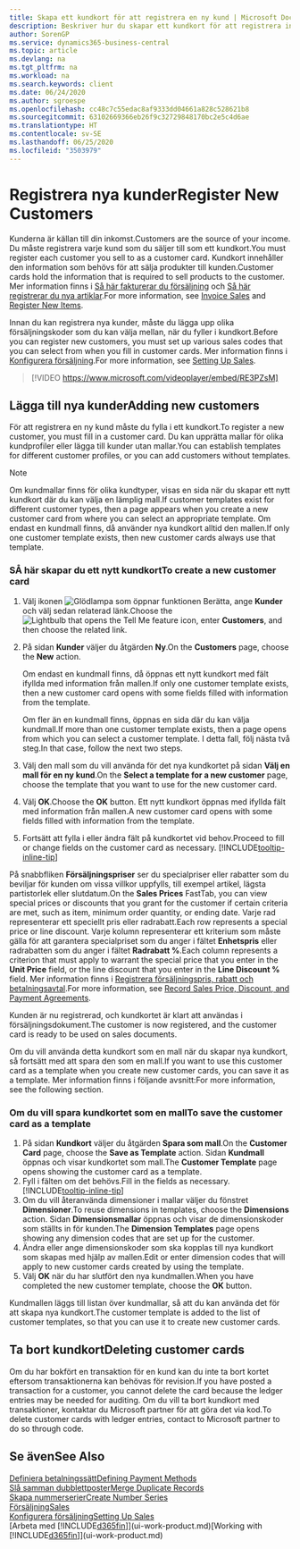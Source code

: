 ```yaml
---
title: Skapa ett kundkort för att registrera en ny kund | Microsoft Docs
description: Beskriver hur du skapar ett kundkort för att registrera information om varje ny kund eller klienten som du säljer till.
author: SorenGP
ms.service: dynamics365-business-central
ms.topic: article
ms.devlang: na
ms.tgt_pltfrm: na
ms.workload: na
ms.search.keywords: client
ms.date: 06/24/2020
ms.author: sgroespe
ms.openlocfilehash: cc48c7c55edac8af9333dd04661a828c528621b8
ms.sourcegitcommit: 63102669366eb26f9c32729848170bc2e5c4d6ae
ms.translationtype: HT
ms.contentlocale: sv-SE
ms.lasthandoff: 06/25/2020
ms.locfileid: "3503979"
---
```

# <a name="register-new-customers"></a><span data-ttu-id="7e19e-103">Registrera nya kunder</span><span class="sxs-lookup"><span data-stu-id="7e19e-103">Register New Customers</span></span>

<span data-ttu-id="7e19e-104">Kunderna är källan till din inkomst.</span><span class="sxs-lookup"><span data-stu-id="7e19e-104">Customers are the source of your income.</span></span> <span data-ttu-id="7e19e-105">Du måste registrera varje kund som du säljer till som ett kundkort.</span><span class="sxs-lookup"><span data-stu-id="7e19e-105">You must register each customer you sell to as a customer card.</span></span> <span data-ttu-id="7e19e-106">Kundkort innehåller den information som behövs för att sälja produkter till kunden.</span><span class="sxs-lookup"><span data-stu-id="7e19e-106">Customer cards hold the information that is required to sell products to the customer.</span></span> <span data-ttu-id="7e19e-107">Mer information finns i [Så här fakturerar du försäljning](sales-how-invoice-sales.md) och [Så här registrerar du nya artiklar](inventory-how-register-new-items.md).</span><span class="sxs-lookup"><span data-stu-id="7e19e-107">For more information, see [Invoice Sales](sales-how-invoice-sales.md) and [Register New Items](inventory-how-register-new-items.md).</span></span>  

<span data-ttu-id="7e19e-108">Innan du kan registrera nya kunder, måste du lägga upp olika försäljningskoder som du kan välja mellan, när du fyller i kundkort.</span><span class="sxs-lookup"><span data-stu-id="7e19e-108">Before you can register new customers, you must set up various sales codes that you can select from when you fill in customer cards.</span></span> <span data-ttu-id="7e19e-109">Mer information finns i [Konfigurera försäljning](sales-setup-sales.md).</span><span class="sxs-lookup"><span data-stu-id="7e19e-109">For more information, see [Setting Up Sales](sales-setup-sales.md).</span></span>

> [!VIDEO https://www.microsoft.com/videoplayer/embed/RE3PZsM]

## <a name="adding-new-customers"></a><span data-ttu-id="7e19e-110">Lägga till nya kunder</span><span class="sxs-lookup"><span data-stu-id="7e19e-110">Adding new customers</span></span>

<span data-ttu-id="7e19e-111">För att registrera en ny kund måste du fylla i ett kundkort.</span><span class="sxs-lookup"><span data-stu-id="7e19e-111">To register a new customer, you must fill in a customer card.</span></span> <span data-ttu-id="7e19e-112">Du kan upprätta mallar för olika kundprofiler eller lägga till kunder utan mallar.</span><span class="sxs-lookup"><span data-stu-id="7e19e-112">You can establish templates for different customer profiles, or you can add customers without templates.</span></span>  

> [!NOTE]  
> <span data-ttu-id="7e19e-113">Om kundmallar finns för olika kundtyper, visas en sida när du skapar ett nytt kundkort där du kan välja en lämplig mall.</span><span class="sxs-lookup"><span data-stu-id="7e19e-113">If customer templates exist for different customer types, then a page appears when you create a new customer card from where you can select an appropriate template.</span></span> <span data-ttu-id="7e19e-114">Om endast en kundmall finns, då använder nya kundkort alltid den mallen.</span><span class="sxs-lookup"><span data-stu-id="7e19e-114">If only one customer template exists, then new customer cards always use that template.</span></span>  

### <a name="to-create-a-new-customer-card"></a><span data-ttu-id="7e19e-115">SÅ här skapar du ett nytt kundkort</span><span class="sxs-lookup"><span data-stu-id="7e19e-115">To create a new customer card</span></span>

1. <span data-ttu-id="7e19e-116">Välj ikonen ![Glödlampa som öppnar funktionen Berätta](media/ui-search/search_small.png "Berätta vad du vill göra"), ange **Kunder** och välj sedan relaterad länk.</span><span class="sxs-lookup"><span data-stu-id="7e19e-116">Choose the ![Lightbulb that opens the Tell Me feature](media/ui-search/search_small.png "Tell me what you want to do") icon, enter **Customers**, and then choose the related link.</span></span>  
2. <span data-ttu-id="7e19e-117">På sidan **Kunder** väljer du åtgärden **Ny**.</span><span class="sxs-lookup"><span data-stu-id="7e19e-117">On the **Customers** page, choose the **New** action.</span></span>

    <span data-ttu-id="7e19e-118">Om endast en kundmall finns, då öppnas ett nytt kundkort med fält ifyllda med information från mallen.</span><span class="sxs-lookup"><span data-stu-id="7e19e-118">If only one customer template exists, then a new customer card opens with some fields filled with information from the template.</span></span>

    <span data-ttu-id="7e19e-119">Om fler än en kundmall finns, öppnas en sida där du kan välja kundmall.</span><span class="sxs-lookup"><span data-stu-id="7e19e-119">If more than one customer template exists, then a page opens from which you can select a customer template.</span></span> <span data-ttu-id="7e19e-120">I detta fall, följ nästa två steg.</span><span class="sxs-lookup"><span data-stu-id="7e19e-120">In that case, follow the next two steps.</span></span>
3. <span data-ttu-id="7e19e-121">Välj den mall som du vill använda för det nya kundkortet på sidan **Välj en mall för en ny kund**.</span><span class="sxs-lookup"><span data-stu-id="7e19e-121">On the **Select a template for a new customer** page, choose the template that you want to use for the new customer card.</span></span>
4. <span data-ttu-id="7e19e-122">Välj **OK**.</span><span class="sxs-lookup"><span data-stu-id="7e19e-122">Choose the **OK** button.</span></span> <span data-ttu-id="7e19e-123">Ett nytt kundkort öppnas med ifyllda fält med information från mallen.</span><span class="sxs-lookup"><span data-stu-id="7e19e-123">A new customer card opens with some fields filled with information from the template.</span></span>  
5. <span data-ttu-id="7e19e-124">Fortsätt att fylla i eller ändra fält på kundkortet vid behov.</span><span class="sxs-lookup"><span data-stu-id="7e19e-124">Proceed to fill or change fields on the customer card as necessary.</span></span> [!INCLUDE[tooltip-inline-tip](includes/tooltip-inline-tip_md.md)]

<span data-ttu-id="7e19e-125">På snabbfliken **Försäljningspriser** ser du specialpriser eller rabatter som du beviljar för kunden om vissa villkor uppfylls, till exempel artikel, lägsta partistorlek eller slutdatum.</span><span class="sxs-lookup"><span data-stu-id="7e19e-125">On the **Sales Prices** FastTab, you can view special prices or discounts that you grant for the customer if certain criteria are met, such as item, minimum order quantity, or ending date.</span></span> <span data-ttu-id="7e19e-126">Varje rad representerar ett speciellt pris eller radrabatt.</span><span class="sxs-lookup"><span data-stu-id="7e19e-126">Each row represents a special price or line discount.</span></span> <span data-ttu-id="7e19e-127">Varje kolumn representerar ett kriterium som måste gälla för att garantera specialpriset som du anger i fältet **Enhetspris** eller radrabatten som du anger i fältet **Radrabatt %**.</span><span class="sxs-lookup"><span data-stu-id="7e19e-127">Each column represents a criterion that must apply to warrant the special price that you enter in the **Unit Price** field, or the line discount that you enter in the **Line Discount %** field.</span></span> <span data-ttu-id="7e19e-128">Mer information finns i [Registrera försäljningspris, rabatt och betalningsavtal](sales-how-record-sales-price-discount-payment-agreements.md).</span><span class="sxs-lookup"><span data-stu-id="7e19e-128">For more information, see [Record Sales Price, Discount, and Payment Agreements](sales-how-record-sales-price-discount-payment-agreements.md).</span></span>

<span data-ttu-id="7e19e-129">Kunden är nu registrerad, och kundkortet är klart att användas i försäljningsdokument.</span><span class="sxs-lookup"><span data-stu-id="7e19e-129">The customer is now registered, and the customer card is ready to be used on sales documents.</span></span>

<span data-ttu-id="7e19e-130">Om du vill använda detta kundkort som en mall när du skapar nya kundkort, så fortsätt med att spara den som en mall.</span><span class="sxs-lookup"><span data-stu-id="7e19e-130">If you want to use this customer card as a template when you create new customer cards, you can save it as a template.</span></span> <span data-ttu-id="7e19e-131">Mer information finns i följande avsnitt:</span><span class="sxs-lookup"><span data-stu-id="7e19e-131">For more information, see the following section.</span></span>  

### <a name="to-save-the-customer-card-as-a-template"></a><span data-ttu-id="7e19e-132">Om du vill spara kundkortet som en mall</span><span class="sxs-lookup"><span data-stu-id="7e19e-132">To save the customer card as a template</span></span>

1. <span data-ttu-id="7e19e-133">På sidan **Kundkort** väljer du åtgärden **Spara som mall**.</span><span class="sxs-lookup"><span data-stu-id="7e19e-133">On the **Customer Card** page, choose the **Save as Template** action.</span></span> <span data-ttu-id="7e19e-134">Sidan **Kundmall** öppnas och visar kundkortet som mall.</span><span class="sxs-lookup"><span data-stu-id="7e19e-134">The **Customer Template** page opens showing the customer card as a template.</span></span>
2. <span data-ttu-id="7e19e-135">Fyll i fälten om det behövs.</span><span class="sxs-lookup"><span data-stu-id="7e19e-135">Fill in the fields as necessary.</span></span> [!INCLUDE[tooltip-inline-tip](includes/tooltip-inline-tip_md.md)]
3. <span data-ttu-id="7e19e-136">Om du vill återanvända dimensioner i mallar väljer du fönstret **Dimensioner**.</span><span class="sxs-lookup"><span data-stu-id="7e19e-136">To reuse dimensions in templates, choose the **Dimensions** action.</span></span> <span data-ttu-id="7e19e-137">Sidan **Dimensionsmallar** öppnas och visar de dimensionskoder som ställts in för kunden.</span><span class="sxs-lookup"><span data-stu-id="7e19e-137">The **Dimension Templates** page opens showing any dimension codes that are set up for the customer.</span></span>
4. <span data-ttu-id="7e19e-138">Ändra eller ange dimensionskoder som ska kopplas till nya kundkort som skapas med hjälp av mallen.</span><span class="sxs-lookup"><span data-stu-id="7e19e-138">Edit or enter dimension codes that will apply to new customer cards created by using the template.</span></span>  
5. <span data-ttu-id="7e19e-139">Välj **OK** när du har slutfört den nya kundmallen.</span><span class="sxs-lookup"><span data-stu-id="7e19e-139">When you have completed the new customer template, choose the **OK** button.</span></span>

<span data-ttu-id="7e19e-140">Kundmallen läggs till listan över kundmallar, så att du kan använda det för att skapa nya kundkort.</span><span class="sxs-lookup"><span data-stu-id="7e19e-140">The customer template is added to the list of customer templates, so that you can use it to create new customer cards.</span></span>

## <a name="deleting-customer-cards"></a><span data-ttu-id="7e19e-141">Ta bort kundkort</span><span class="sxs-lookup"><span data-stu-id="7e19e-141">Deleting customer cards</span></span>

<span data-ttu-id="7e19e-142">Om du har bokfört en transaktion för en kund kan du inte ta bort kortet eftersom transaktionerna kan behövas för revision.</span><span class="sxs-lookup"><span data-stu-id="7e19e-142">If you have posted a transaction for a customer, you cannot delete the card because the ledger entries may be needed for auditing.</span></span> <span data-ttu-id="7e19e-143">Om du vill ta bort kundkort med transaktioner, kontaktar du Microsoft partner för att göra det via kod.</span><span class="sxs-lookup"><span data-stu-id="7e19e-143">To delete customer cards with ledger entries, contact to Microsoft partner to do so through code.</span></span>  

## <a name="see-also"></a><span data-ttu-id="7e19e-144">Se även</span><span class="sxs-lookup"><span data-stu-id="7e19e-144">See Also</span></span>

[<span data-ttu-id="7e19e-145">Definiera betalningssätt</span><span class="sxs-lookup"><span data-stu-id="7e19e-145">Defining Payment Methods</span></span>](finance-payment-methods.md)  
[<span data-ttu-id="7e19e-146">Slå samman dubblettposter</span><span class="sxs-lookup"><span data-stu-id="7e19e-146">Merge Duplicate Records</span></span>](sales-how-merge-duplicate-records.md)  
[<span data-ttu-id="7e19e-147">Skapa nummerserier</span><span class="sxs-lookup"><span data-stu-id="7e19e-147">Create Number Series</span></span>](ui-create-number-series.md)  
[<span data-ttu-id="7e19e-148">Försäljning</span><span class="sxs-lookup"><span data-stu-id="7e19e-148">Sales</span></span>](sales-manage-sales.md)  
[<span data-ttu-id="7e19e-149">Konfigurera försäljning</span><span class="sxs-lookup"><span data-stu-id="7e19e-149">Setting Up Sales</span></span>](sales-setup-sales.md)  
<span data-ttu-id="7e19e-150">[Arbeta med [!INCLUDE[d365fin](includes/d365fin_md.md)]](ui-work-product.md)</span><span class="sxs-lookup"><span data-stu-id="7e19e-150">[Working with [!INCLUDE[d365fin](includes/d365fin_md.md)]](ui-work-product.md)</span></span>  
